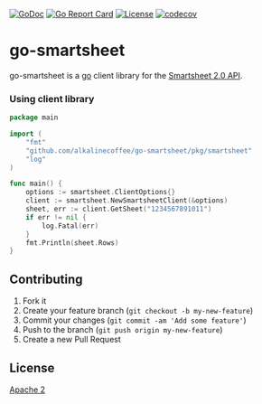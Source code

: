 [![GoDoc](https://godoc.org/github.com/alkalinecoffee/go-smartsheet?status.svg)](http://godoc.org/github.com/alkalinecoffee/go-smartsheet) [![Go Report Card](https://goreportcard.com/badge/github.com/alkalinecoffee/go-smartsheet)](https://goreportcard.com/report/github.com/alkalinecoffee/go-smartsheet) [![License](https://img.shields.io/badge/License-Apache%202.0-blue.svg)](https://github.com/gojp/goreportcard/blob/master/LICENSE) [![codecov](https://codecov.io/gh/alkalinecoffee/go-smartsheet/branch/master/graph/badge.svg)](https://codecov.io/gh/alkalinecoffee/go-smartsheet)
# go-smartsheet

go-smartsheet is a [go](https://golang.org/) client library for the [Smartsheet 2.0 API](https://smartsheet-platform.github.io/api-docs/).

### Using client library

```go
package main

import (
	"fmt"
	"github.com/alkalinecoffee/go-smartsheet/pkg/smartsheet"
	"log"
)

func main() {
	options := smartsheet.ClientOptions{}
	client := smartsheet.NewSmartsheetClient(&options)
	sheet, err := client.GetSheet("1234567891011")
	if err != nil {
		log.Fatal(err)
	}
	fmt.Println(sheet.Rows)
}
```

## Contributing

1. Fork it
2. Create your feature branch (`git checkout -b my-new-feature`)
3. Commit your changes (`git commit -am 'Add some feature'`)
4. Push to the branch (`git push origin my-new-feature`)
5. Create a new Pull Request

## License

[Apache 2](http://www.apache.org/licenses/LICENSE-2.0)
